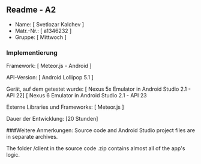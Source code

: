 ## Readme - A2

* Name:	[ Svetlozar Kalchev ]
* Matr.-Nr.:	[ a1346232 ]
* Gruppe:	[ Mittwoch ]


### Implementierung

Framework:	[ Meteor.js - Android ]

API-Version:	[ Android Lollipop 5.1 ]

Gerät, auf dem getestet wurde:
[ Nexus 5x Emulator in Android Studio 2.1 - API 22]
[ Nexus 6 Emulator in Android Studio 2.1 - API 23

Externe Libraries und Frameworks:
[ Meteor.js ]

Dauer der Entwicklung:
[20 Stunden]

###Weitere Anmerkungen:
Source code and Android Studio project files are in separate archives.

The folder /client in the source code .zip contains almost all of
the app's logic.
